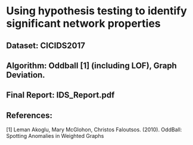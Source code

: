 # Using hypothesis testing to identify significant network properties

## Dataset: CICIDS2017

## Algorithm: Oddball [1] (including LOF), Graph Deviation.

## Final Report: IDS_Report.pdf 

## References:
[1] Leman Akoglu, Mary McGlohon, Christos Faloutsos. (2010). OddBall: Spotting Anomalies in Weighted Graphs
